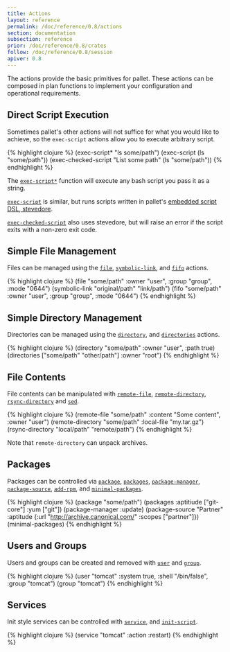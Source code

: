 ```yaml
---
title: Actions
layout: reference
permalink: /doc/reference/0.8/actions
section: documentation
subsection: reference
prior: /doc/reference/0.8/crates
follow: /doc/reference/0.8/session
apiver: 0.8
---
```


The actions provide the basic primitives for pallet.  These actions can be
composed in plan functions to implement your configuration and operational
requirements.

## Direct Script Execution

Sometimes pallet's other actions will not suffice for what you would like to
achieve, so the
`exec-script`
actions allow you to execute arbitrary script.

{% highlight clojure %}
(exec-script* "ls some/path")
(exec-script (ls "some/path"))
(exec-checked-script "List some path" (ls "some/path"))
{% endhighlight %}

The
[`exec-script*`](/pallet/api/0.8/pallet.actions.html#var-exec-script*)
function will execute any bash script you pass it as a string.

[`exec-script`](/pallet/api/0.8/pallet.actions.html#var-exec-script)
is similar, but runs scripts written in pallet's
[embedded script DSL, stevedore](/doc/reference/0.8/script).

[`exec-checked-script`](/pallet/api/0.8/pallet.actions.html#var-exec-checked-script)
also uses stevedore, but will raise an error if the script exits with a non-zero
exit code.

## Simple File Management

Files can be managed using the
[`file`](/pallet/api/0.8/pallet.actions.html#var-file),
[`symbolic-link`](/pallet/api/0.8/pallet.actions.html#var-symbolic-link), and
[`fifo`](/pallet/api/0.8/pallet.actions.html#var-fifo) actions.

{% highlight clojure %}
(file "some/path" :owner "user", :group "group", :mode "0644")
(symbolic-link "original/path" "link/path")
(fifo "some/path" :owner "user", :group "group", :mode "0644")
{% endhighlight %}

## Simple Directory Management

Directories can be managed using the
[`directory`](/pallet/api/0.8/pallet.actions.html#var-directory), and
[`directories`](/pallet/api/0.8/pallet.actions.html#var-directories) actions.

{% highlight clojure %}
(directory "some/path" :owner "user", :path true)
(directories ["some/path" "other/path"] :owner "root")
{% endhighlight %}

## File Contents

File contents can be manipulated with
[`remote-file`](/pallet/api/0.8/pallet.actions.html#var-remote-file),
[`remote-directory`](/pallet/api/0.8/pallet.actions.html#var-remote-directory),
[`rsync-directory`](/pallet/api/0.8/pallet.actions.html#var-rsync-directory) and
[`sed`](/pallet/api/0.8/pallet.actions.html#var-sed).

{% highlight clojure %}
(remote-file "some/path" :content "Some content", :owner "user")
(remote-directory "some/path" :local-file "my.tar.gz")
(rsync-directory "local/path" "remote/path")
{% endhighlight %}

Note that `remote-directory` can unpack archives.

## Packages

Packages can be controlled via
[`package`](/pallet/api/0.8/pallet.actions.html#var-package),
[`packages`](/pallet/api/0.8/pallet.actions.html#var-packages),
[`package-manager`](/pallet/api/0.8/pallet.actions.html#var-package-manager),
[`package-source`](/pallet/api/0.8/pallet.actions.html#var-package-source),
[`add-rpm`](/pallet/api/0.8/pallet.actions.html#var-add-rpm), and
[`minimal-packages`](/pallet/api/0.8/pallet.actions.html#var-minimal-packages).

{% highlight clojure %}
(package "some/path")
(packages :aptitiude ["git-core"] :yum ["git"])
(package-manager :update)
(package-source
 "Partner" :aptitude {:url "http://archive.canonical.com/" :scopes ["partner"]})
(minimal-packages)
{% endhighlight %}

## Users and Groups

Users and groups can be created and removed with
[`user`](/pallet/api/0.8/pallet.actions.html#var-user) and
[`group`](/pallet/api/0.8/pallet.actiona.html#var-group).

{% highlight clojure %}
(user "tomcat" :system true, :shell "/bin/false", :group "tomcat")
(group "tomcat")
{% endhighlight %}

## Services

Init style services can be controlled with
[`service`](/pallet/api/0.8/pallet.actions.html#var-service), and
[`init-script`](/pallet/api/0.8/pallet.actions.html#var-init-script).

{% highlight clojure %}
(service "tomcat" :action :restart)
{% endhighlight %}
